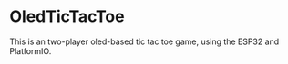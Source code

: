 # OledTicTacToe

This is an two-player oled-based tic tac toe game, using the ESP32 and PlatformIO.
